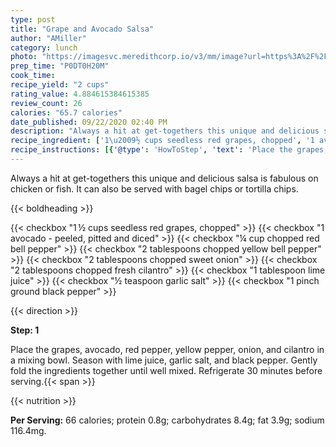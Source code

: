 ```yaml
---
type: post
title: "Grape and Avocado Salsa"
author: "AMiller"
category: lunch
photo: "https://imagesvc.meredithcorp.io/v3/mm/image?url=https%3A%2F%2Fimages.media-allrecipes.com%2Fuserphotos%2F172382.jpg"
prep_time: "P0DT0H20M"
cook_time: 
recipe_yield: "2 cups"
rating_value: 4.884615384615385
review_count: 26
calories: "65.7 calories"
date_published: 09/22/2020 02:40 PM
description: "Always a hit at get-togethers this unique and delicious salsa is fabulous on chicken or fish.  It can also be served with bagel chips or tortilla chips."
recipe_ingredient: ['1\u2009½ cups seedless red grapes, chopped', '1 avocado - peeled, pitted and diced', '¼ cup chopped red bell pepper', '2 tablespoons chopped yellow bell pepper', '2 tablespoons chopped sweet onion', '2 tablespoons chopped fresh cilantro', '1 tablespoon lime juice', '½ teaspoon garlic salt', '1 pinch ground black pepper']
recipe_instructions: [{'@type': 'HowToStep', 'text': 'Place the grapes, avocado, red pepper, yellow pepper, onion, and cilantro in a mixing bowl. Season with lime juice, garlic salt, and black pepper. Gently fold the ingredients together until well mixed. Refrigerate 30 minutes before serving.\n'}]
---
```


Always a hit at get-togethers this unique and delicious salsa is fabulous on chicken or fish.  It can also be served with bagel chips or tortilla chips. 

{{< boldheading >}}

{{< checkbox "1 ½ cups seedless red grapes, chopped" >}}
{{< checkbox "1  avocado - peeled, pitted and diced" >}}
{{< checkbox "¼ cup chopped red bell pepper" >}}
{{< checkbox "2 tablespoons chopped yellow bell pepper" >}}
{{< checkbox "2 tablespoons chopped sweet onion" >}}
{{< checkbox "2 tablespoons chopped fresh cilantro" >}}
{{< checkbox "1 tablespoon lime juice" >}}
{{< checkbox "½ teaspoon garlic salt" >}}
{{< checkbox "1 pinch ground black pepper" >}}


{{< direction >}}

**Step: 1**

Place the grapes, avocado, red pepper, yellow pepper, onion, and cilantro in a mixing bowl. Season with lime juice, garlic salt, and black pepper. Gently fold the ingredients together until well mixed. Refrigerate 30 minutes before serving.{{< span >}}

{{< nutrition >}}

**Per Serving:** 66 calories; protein 0.8g; carbohydrates 8.4g; fat 3.9g; sodium 116.4mg.